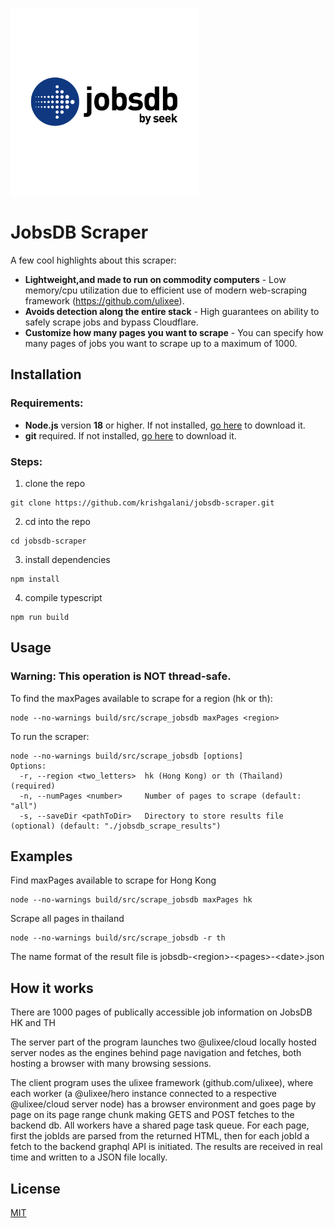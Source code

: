 <img src="assets/jobsdb.png" width="300" height="auto"><br>
# JobsDB Scraper

A few cool highlights about this scraper:

- **Lightweight,and made to run on commodity computers** - Low memory/cpu utilization due to efficient use of modern web-scraping framework (https://github.com/ulixee).
- **Avoids detection along the entire stack** - High guarantees on ability to safely scrape jobs and bypass Cloudflare.
- **Customize how many pages you want to scrape** - You can specify how many pages of jobs you want to scrape up to a maximum of 1000. 

## Installation

### Requirements:

- **Node.js** version **18** or higher. If not installed, [go here](https://nodejs.org/en/download/) to download it.
- **git** required. If not installed, [go here](https://git-scm.com/book/en/v2/Getting-Started-Installing-Git) to download it.
### Steps:
1. clone the repo
```shell script
git clone https://github.com/krishgalani/jobsdb-scraper.git
```
2. cd into the repo
```shell script
cd jobsdb-scraper
```
3. install dependencies
```shell script
npm install 
```
4. compile typescript
```shell script
npm run build
```

## Usage
### Warning: This operation is **NOT** thread-safe.

To find the maxPages available to scrape for a region (hk or th):
```shell script
node --no-warnings build/src/scrape_jobsdb maxPages <region>
```
To run the scraper:
```shell script
node --no-warnings build/src/scrape_jobsdb [options]
Options:
  -r, --region <two_letters>  hk (Hong Kong) or th (Thailand) (required)
  -n, --numPages <number>     Number of pages to scrape (default: "all")
  -s, --saveDir <pathToDir>   Directory to store results file (optional) (default: "./jobsdb_scrape_results")
```
## Examples
Find maxPages available to scrape for Hong Kong
```shell script
node --no-warnings build/src/scrape_jobsdb maxPages hk
```
Scrape all pages in thailand
```shell script
node --no-warnings build/src/scrape_jobsdb -r th
```
The name format of the result file is jobsdb-\<region>-\<pages>-\<date>.json

## How it works

There are 1000 pages of publically accessible job information on JobsDB HK and TH

The server part of the program launches two @ulixee/cloud locally hosted server nodes as the engines behind page navigation and fetches, both hosting a browser with many browsing sessions.

The client program uses the ulixee framework (github.com/ulixee), where each worker (a @ulixee/hero instance connected to a respective @ulixee/cloud server node) has a browser environment and goes page by page on its page range chunk making GETS and POST fetches to the backend db. All workers have a shared page task queue. For each page, first the jobIds are parsed from the returned HTML, then for each jobId a fetch to the backend graphql API is initiated. The results are received in real time and written to a JSON file locally.

## License

[MIT](LICENSE)